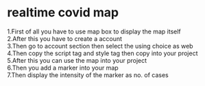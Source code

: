 # realtime covid map
1.First of all you have to use map box to display the map itself<br>
2.After this you have to create a account <br>
3.Then go to account section then select the using choice as web <br>
4.Then copy the script tag and style tag then copy into  your project<br>
5.After this you can use the map into your project<br>
6.Then you add a marker into your map<br>
7.Then display the intensity of the marker as no. of cases
